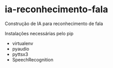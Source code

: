 # ia-reconhecimento-fala
Construção de IA para reconhecimento de fala


Instalações necessárias pelo pip

- virtualenv
- pyaudio
- pyttsx3
- SpeechRecognition